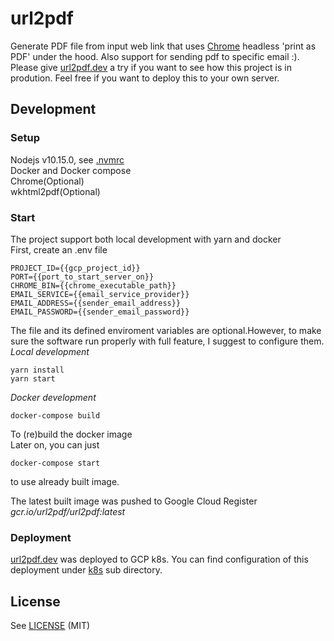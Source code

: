 # url2pdf

Generate PDF file from input web link that uses [Chrome](https://www.google.com/chrome/) headless 'print as PDF' under the hood.
 Also support for sending pdf to specific email :).  
Please give [url2pdf.dev](https://url2pdf.dev) a try if you want to see how this project is in prodution. Feel free if you
want to deploy this to your own server.  

## Development

### Setup

Nodejs v10.15.0, see [.nvmrc](.nvmrc)  
Docker and Docker compose  
Chrome(Optional)  
wkhtml2pdf(Optional)  

### Start
The project support both local development with yarn and docker  
First, create an .env file
```
PROJECT_ID={{gcp_project_id}}
PORT={{port_to_start_server_on}}
CHROME_BIN={{chrome_executable_path}}
EMAIL_SERVICE={{email_service_provider}}
EMAIL_ADDRESS={{sender_email_address}}
EMAIL_PASSWORD={{sender_email_password}}
```
The file and its defined enviroment variables are optional.However, to make sure the software run properly 
with full feature, I suggest to configure them.  
*Local development*  
```
yarn install
yarn start
```
  
*Docker development*  
```
docker-compose build
```
To (re)build the docker image  
Later on, you can just  
```
docker-compose start
```
to use already built image.  
  
The latest built image was pushed to Google Cloud Register _gcr.io/url2pdf/url2pdf:latest_  

### Deployment
[url2pdf.dev](https://url2pdf.dev) was deployed to GCP k8s. You can find configuration of this deployment under [k8s](k8s)
sub directory.  

## License

See [LICENSE](LICENSE.md) (MIT)
